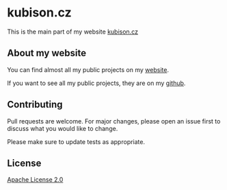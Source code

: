 # kubison.cz

This is the main part of my website [kubison.cz](https://kubison.cz/)

## About my website

You can find almost all my public projects on my [website](https://kubison.cz/).

If you want to see all my public projects, they are on my [github](https://github.com/KubisonFromKDE).

## Contributing

Pull requests are welcome. For major changes, please open an issue first
to discuss what you would like to change.

Please make sure to update tests as appropriate.

## License

[Apache License 2.0](https://choosealicense.com/licenses/apache-2.0/)
